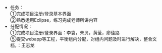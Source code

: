 
 - 任务：<br>
①完成项目注册/登录基本界面<br>
②熟悉运用Eclipse，练习完成老师所讲内容
 - 分配情况：<br>
①完成项目注册/登录界面：李袁，朱贝，黄莹，廖佳路<br>
⑤提交webapp等工程，平衡组内分配，对组内问题及时进行解决，整合文档，：王志龙<br>
